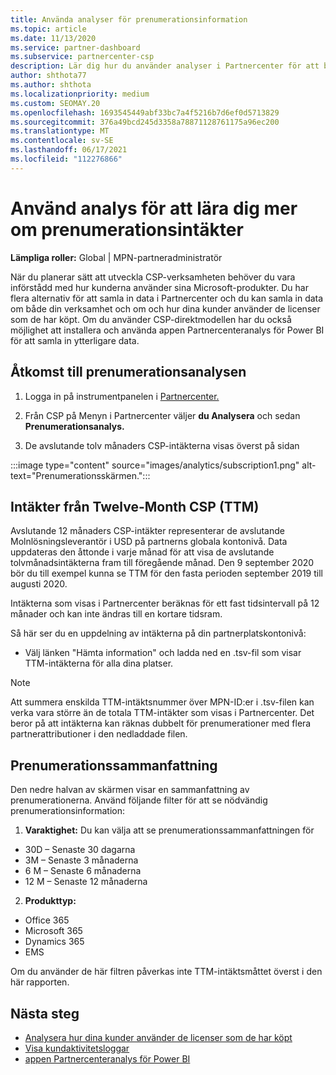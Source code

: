 ```yaml
---
title: Använda analyser för prenumerationsinformation
ms.topic: article
ms.date: 11/13/2020
ms.service: partner-dashboard
ms.subservice: partnercenter-csp
description: Lär dig hur du använder analyser i Partnercenter för att bättre förstå din verksamhet och hur dina kunder använder de licenser som du har köpt.
author: shthota77
ms.author: shthota
ms.localizationpriority: medium
ms.custom: SEOMAY.20
ms.openlocfilehash: 1693545449abf33bc7a4f5216b7d6ef0d5713829
ms.sourcegitcommit: 376a49bcd245d3358a78871128761175a96ec200
ms.translationtype: MT
ms.contentlocale: sv-SE
ms.lasthandoff: 06/17/2021
ms.locfileid: "112276866"
---
```

# <a name="use-analytics-to-learn-more-about-subscription-revenue"></a>Använd analys för att lära dig mer om prenumerationsintäkter

**Lämpliga roller:** Global | MPN-partneradministratör

När du planerar sätt att utveckla CSP-verksamheten behöver du vara införstådd med hur kunderna använder sina Microsoft-produkter. Du har flera alternativ för att samla in data i Partnercenter och du kan samla in data om både din verksamhet och om och hur dina kunder använder de licenser som de har köpt. Om du använder CSP-direktmodellen har du också möjlighet att installera och använda appen Partnercenteranalys för Power BI för att samla in ytterligare data.

## <a name="access-to-the-subscription-analytics"></a>Åtkomst till prenumerationsanalysen

1. Logga in på instrumentpanelen i [Partnercenter.](https://partner.microsoft.com/dashboard/home)
1. Från CSP på Menyn i Partnercenter väljer **du Analysera** och sedan **Prenumerationsanalys.**

1. De avslutande tolv månaders CSP-intäkterna visas överst på sidan

:::image type="content" source="images/analytics/subscription1.png" alt-text="Prenumerationsskärmen.":::

## <a name="trailing-twelve-month-ttm-csp-revenue"></a>Intäkter från Twelve-Month CSP (TTM)

Avslutande 12 månaders CSP-intäkter representerar de avslutande Molnlösningsleverantör i USD på partnerns globala kontonivå. Data uppdateras den åttonde i varje månad för att visa de avslutande tolvmånadsintäkterna fram till föregående månad. Den 9 september 2020 bör du till exempel kunna se TTM för den fasta perioden september 2019 till augusti 2020.

Intäkterna som visas i Partnercenter beräknas för ett fast tidsintervall på 12 månader och kan inte ändras till en kortare tidsram.

Så här ser du en uppdelning av intäkterna på din partnerplatskontonivå:

- Välj länken "Hämta information" och ladda ned en .tsv-fil som visar TTM-intäkterna för alla dina platser.

>[!NOTE] 
>Att summera enskilda TTM-intäktsnummer över MPN-ID:er i .tsv-filen kan verka vara större än de totala TTM-intäkter som visas i Partnercenter. Det beror på att intäkterna kan räknas dubbelt för prenumerationer med flera partnerattributioner i den nedladdade filen.

## <a name="subscription-summary"></a>Prenumerationssammanfattning

Den nedre halvan av skärmen visar en sammanfattning av prenumerationerna. Använd följande filter för att se nödvändig prenumerationsinformation:  

1. **Varaktighet:** Du kan välja att se prenumerationssammanfattningen för 

- 30D – Senaste 30 dagarna
- 3M – Senaste 3 månaderna
- 6 M – Senaste 6 månaderna
- 12 M – Senaste 12 månaderna

2. **Produkttyp:**
 
- Office 365
- Microsoft 365
- Dynamics 365
- EMS

Om du använder de här filtren påverkas inte TTM-intäktsmåttet överst i den här rapporten.


 
## <a name="next-steps"></a>Nästa steg

- [Analysera hur dina kunder använder de licenser som de har köpt](increasing-adoption-and-satisfaction.md)  
- [Visa kundaktivitetsloggar](activity-logs.md)
- [appen Partnercenteranalys för Power BI](power-bi-app-for-direct-partners.md)







